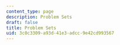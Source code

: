 ```yaml
---
content_type: page
description: Problem Sets
draft: false
title: Problem Sets
uid: 3c0c3309-a93d-41e3-adcc-9e42cd993567
---
```

